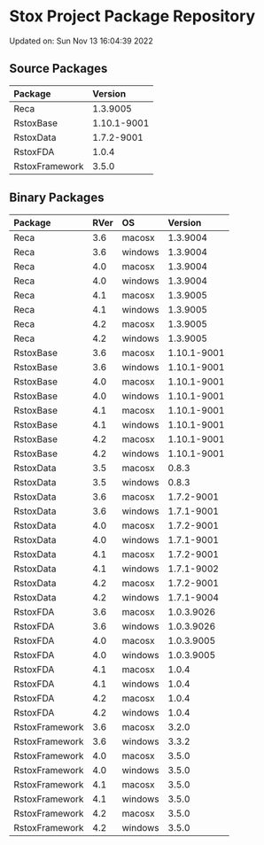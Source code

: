 # Stox Project Package Repository


Updated on: Sun Nov 13 16:04:39 2022
## Source Packages

|Package        |Version     |
|:--------------|:-----------|
|Reca           |1.3.9005    |
|RstoxBase      |1.10.1-9001 |
|RstoxData      |1.7.2-9001  |
|RstoxFDA       |1.0.4       |
|RstoxFramework |3.5.0       |

## Binary Packages

|Package        |RVer |OS      |Version     |
|:--------------|:----|:-------|:-----------|
|Reca           |3.6  |macosx  |1.3.9004    |
|Reca           |3.6  |windows |1.3.9004    |
|Reca           |4.0  |macosx  |1.3.9004    |
|Reca           |4.0  |windows |1.3.9004    |
|Reca           |4.1  |macosx  |1.3.9005    |
|Reca           |4.1  |windows |1.3.9005    |
|Reca           |4.2  |macosx  |1.3.9005    |
|Reca           |4.2  |windows |1.3.9005    |
|RstoxBase      |3.6  |macosx  |1.10.1-9001 |
|RstoxBase      |3.6  |windows |1.10.1-9001 |
|RstoxBase      |4.0  |macosx  |1.10.1-9001 |
|RstoxBase      |4.0  |windows |1.10.1-9001 |
|RstoxBase      |4.1  |macosx  |1.10.1-9001 |
|RstoxBase      |4.1  |windows |1.10.1-9001 |
|RstoxBase      |4.2  |macosx  |1.10.1-9001 |
|RstoxBase      |4.2  |windows |1.10.1-9001 |
|RstoxData      |3.5  |macosx  |0.8.3       |
|RstoxData      |3.5  |windows |0.8.3       |
|RstoxData      |3.6  |macosx  |1.7.2-9001  |
|RstoxData      |3.6  |windows |1.7.1-9001  |
|RstoxData      |4.0  |macosx  |1.7.2-9001  |
|RstoxData      |4.0  |windows |1.7.1-9001  |
|RstoxData      |4.1  |macosx  |1.7.2-9001  |
|RstoxData      |4.1  |windows |1.7.1-9002  |
|RstoxData      |4.2  |macosx  |1.7.2-9001  |
|RstoxData      |4.2  |windows |1.7.1-9004  |
|RstoxFDA       |3.6  |macosx  |1.0.3.9026  |
|RstoxFDA       |3.6  |windows |1.0.3.9026  |
|RstoxFDA       |4.0  |macosx  |1.0.3.9005  |
|RstoxFDA       |4.0  |windows |1.0.3.9005  |
|RstoxFDA       |4.1  |macosx  |1.0.4       |
|RstoxFDA       |4.1  |windows |1.0.4       |
|RstoxFDA       |4.2  |macosx  |1.0.4       |
|RstoxFDA       |4.2  |windows |1.0.4       |
|RstoxFramework |3.6  |macosx  |3.2.0       |
|RstoxFramework |3.6  |windows |3.3.2       |
|RstoxFramework |4.0  |macosx  |3.5.0       |
|RstoxFramework |4.0  |windows |3.5.0       |
|RstoxFramework |4.1  |macosx  |3.5.0       |
|RstoxFramework |4.1  |windows |3.5.0       |
|RstoxFramework |4.2  |macosx  |3.5.0       |
|RstoxFramework |4.2  |windows |3.5.0       |
